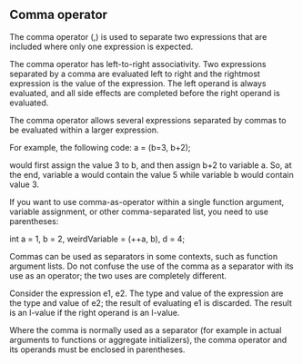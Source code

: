 ## Comma operator

The comma operator (,) is used to separate two expressions that are included where only one expression is expected.

The comma operator has left-to-right associativity. Two expressions separated by a comma are evaluated left to right and the rightmost expression is the value of the expression. The left operand is always evaluated, and all side effects are completed before the right operand is evaluated.

The comma operator allows several expressions separated by commas to be evaluated within a larger expression.

For example, the following code:
  a = (b=3, b+2);

would first assign the value 3 to b, and then assign b+2 to variable a. So, at the end, variable a would contain the value 5 while variable b would contain value 3.

If you want to use comma-as-operator within a single function argument, variable assignment, or other comma-separated list, you need to use parentheses:

  int a = 1, b = 2, weirdVariable = (++a, b), d = 4;


Commas can be used as separators in some contexts, such as function argument lists. Do not confuse the use of the comma as a separator with its use as an operator; the two uses are completely different.

Consider the expression e1, e2. The type and value of the expression are the type and value of e2; the result of evaluating e1 is discarded. The result is an l-value if the right operand is an l-value.

Where the comma is normally used as a separator (for example in actual arguments to functions or aggregate initializers), the comma operator and its operands must be enclosed in parentheses.
